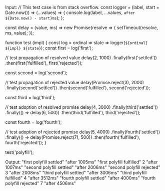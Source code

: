 Input:
// This test case is from stack overflow.
const logger = (label, start = Date.now()) => (...values) => {
  console.log(label, ...values, `after ${Date.now() - start}ms`);
};

const delay = (value, ms) => new Promise(resolve => {
  setTimeout(resolve, ms, value);
});

function test (impl) {
  const log = ordinal => state => logger(`${ordinal} ${impl} ${state}`);
  const first = log('first');

  // test propagation of resolved value
  delay(2, 1000)
    .finally(first('settled'))
    .then(first('fulfilled'), first('rejected'));

  const second = log('second');

  // test propagation of rejected value
  delay(Promise.reject(3), 2000)
    .finally(second('settled'))
    .then(second('fulfilled'), second('rejected'));

  const third = log('third');

  // test adoption of resolved promise
  delay(4, 3000)
    .finally(third('settled'))
    .finally(() => delay(6, 500))
    .then(third('fulfilled'), third('rejected'));

  const fourth = log('fourth');

  // test adoption of rejected promise
  delay(5, 4000)
    .finally(fourth('settled'))
    .finally(() => delay(Promise.reject(7), 500))
    .then(fourth('fulfilled'), fourth('rejected'));
}

test('polyfill');

Output:
"first polyfill settled" "after 1005ms"
"first polyfill fulfilled" 2 "after 1007ms"
"second polyfill settled" "after 2006ms"
"second polyfill rejected" 3 "after 2008ms"
"third polyfill settled" "after 3006ms"
"third polyfill fulfilled" 4 "after 3512ms"
"fourth polyfill settled" "after 4000ms"
"fourth polyfill rejected" 7 "after 4506ms"